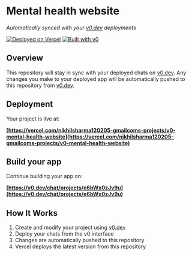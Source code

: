 # Mental health website

*Automatically synced with your [v0.dev](https://v0.dev) deployments*

[![Deployed on Vercel](https://img.shields.io/badge/Deployed%20on-Vercel-black?style=for-the-badge&logo=vercel)](https://vercel.com/nikhilsharma120205-gmailcoms-projects/v0-mental-health-website)
[![Built with v0](https://img.shields.io/badge/Built%20with-v0.dev-black?style=for-the-badge)](https://v0.dev/chat/projects/e6bWx0zJv9u)

## Overview

This repository will stay in sync with your deployed chats on [v0.dev](https://v0.dev).
Any changes you make to your deployed app will be automatically pushed to this repository from [v0.dev](https://v0.dev).

## Deployment

Your project is live at:

**[https://vercel.com/nikhilsharma120205-gmailcoms-projects/v0-mental-health-website](https://vercel.com/nikhilsharma120205-gmailcoms-projects/v0-mental-health-website)**

## Build your app

Continue building your app on:

**[https://v0.dev/chat/projects/e6bWx0zJv9u](https://v0.dev/chat/projects/e6bWx0zJv9u)**

## How It Works

1. Create and modify your project using [v0.dev](https://v0.dev)
2. Deploy your chats from the v0 interface
3. Changes are automatically pushed to this repository
4. Vercel deploys the latest version from this repository